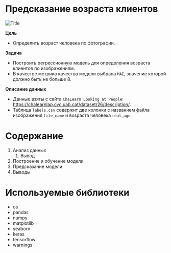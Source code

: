 # Предсказание возраста клиентов
![](faces.png?raw=true "Title")

**Цель**
* Определить возраст человека по фотографии.

 **Задача**
* Построить регрессионную модель для определения возраста клиентов по изображениям.
* В качестве метрика качества модели выбрана `MAE`, значение которой должно быть не больше 8.

**Описание данных**
* Данные взяты с сайта `ChaLearn Looking at People`: https://chalearnlap.cvc.uab.cat/dataset/26/description/. 
* Таблица `labels.csv` содержит две колонки с названием файла изображения `file_name` и возраста человека `real_age`.



# Содержание
1.  Анализ данных
    1. Вывод
2. Построение и обучение модели
3. Предсказание модели
4. Выводы



# Используемые библиотеки
* os
* pandas
* numpy
* matplotlib 
* seaborn
* keras
* tensorflow
* warnings 
